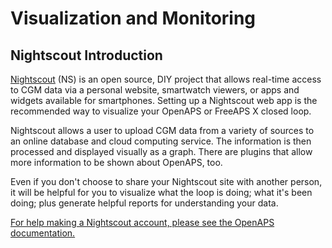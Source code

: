 # Visualization and Monitoring

## Nightscout Introduction

[Nightscout](http://nightscout.info) (NS) is an open source, DIY project that allows real-time access to CGM data via a personal website, smartwatch viewers, or apps and widgets available for smartphones. Setting up a Nightscout web app is the recommended way to visualize your OpenAPS or FreeAPS X closed loop. 

Nightscout allows a user to upload CGM data from a variety of sources to an online database and cloud computing service. The information is then processed and displayed visually as a graph. There are plugins that allow more information to be shown about OpenAPS, too. 

Even if you don't choose to share your Nightscout site
with another person, it will be helpful for you to visualize what the loop is doing; what it's been doing; plus generate helpful reports for understanding your data.

[For help making a Nightscout account, please see the OpenAPS documentation.](https://openaps.readthedocs.io/en/latest/docs/While%20You%20Wait%20For%20Gear/nightscout-setup.html)